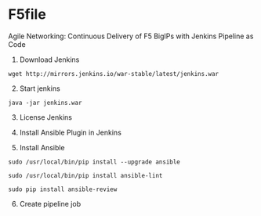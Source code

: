 # F5file
Agile Networking: Continuous Delivery of F5 BigIPs with Jenkins Pipeline as Code

1) Download Jenkins
```
wget http://mirrors.jenkins.io/war-stable/latest/jenkins.war
```

2) Start jenkins

```
java -jar jenkins.war
```

3) License Jenkins

4) Install Ansible Plugin in Jenkins

5) Install Ansible

```
sudo /usr/local/bin/pip install --upgrade ansible

sudo /usr/local/bin/pip install ansible-lint

sudo pip install ansible-review 
```

6) Create pipeline job
